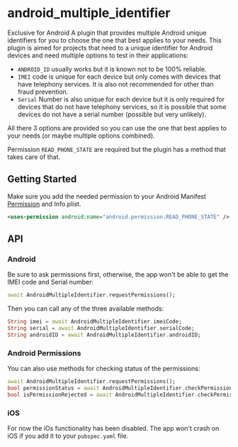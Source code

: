 # android_multiple_identifier

Exclusive for Android
A plugin that provides multiple Android unique identifiers for you to choose the one that best applies to your needs. 
This plugin is aimed for projects that need to a unique identifier for Android devices and need multiple options to test in their applications:

 - `ANDROID_ID` usually works but it is known not to be 100% reliable.
 - `IMEI` code is unique for each device but only comes with devices that have telephony services. It is also not recommended for other than fraud prevention.
 - `Serial` Number is also unique for each device but it is only required for devices that do not have telephony services, so it is possible that some devices do not have a serial number (possible but very unlikely).

All there 3 options are provided so you can use the one that best applies to your needs (or maybe multiple options combined). 

Permission `READ_PHONE_STATE` are required but the plugin has a method that takes care of that. 

## Getting Started

Make sure you add the needed permission to your Android Manifest  [Permission](https://developer.android.com/reference/android/Manifest.permission.html)
and Info.plist.

```xml
<uses-permission android:name="android.permission.READ_PHONE_STATE" />

```
## API
### Android

Be sure to ask permissions first, otherwise, the app won't be able to get the IMEI code and Serial number:
```dart
await AndroidMultipleIdentifier.requestPermissions();
```
Then you can call any of the three available methods:
```dart
String imei = await AndroidMultipleIdentifier.imeiCode;
String serial = await AndroidMultipleIdentifier.serialCode;
String androidID = await AndroidMultipleIdentifier.androidID;
```
### Android Permissions
You can also use methods for checking status of the permissions:
```dart
await AndroidMultipleIdentifier.requestPermissions();
bool permissionStatus = await AndroidMultipleIdentifier.checkPermission(); // true if the permission is already granted
bool isPermissionRejected = await AndroidMultipleIdentifier.checkPermissionRationale(); // true if the user previously rejected the app
```

### iOS

For now the iOs functionality has been disabled. The app won't crash on iOS if you add it to your `pubspec.yaml` file. 